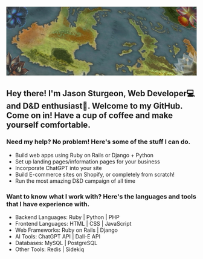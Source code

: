 ![image info](./Untitled_Artwork.jpg)
## Hey there!  I'm Jason Sturgeon, Web Developer💻 and D&D enthusiast🐲. Welcome to my GitHub. Come on in! Have a cup of coffee and make yourself comfortable.
<h3>Need my help?  No problem! Here's some of the stuff I can do.</h3>
<ul>
  <li>Build web apps using Ruby on Rails or Django + Python</li>
  <li>Set up landing pages/information pages for your business</li>
  <li>Incorporate ChatGPT into your site</li>
  <li>Build E-commerce sites on Shopify, or completely from scratch!</li>
  <li>Run the most amazing D&D campaign of all time</li>
</ul>

<h3>Want to know what I work with? Here's the languages and tools that I have experience with.</h3>
<ul>
  <li>Backend Languages: Ruby | Python | PHP</li>
  <li>Frontend Languages: HTML | CSS | JavaScript</li>
  <li>Web Frameworks: Ruby on Rails | Django</li>
  <li>AI Tools: ChatGPT API | Dall-E API</li>
  <li>Databases: MySQL | PostgreSQL</li>
  <li>Other Tools: Redis | Sidekiq</li>
</ul>


<!--
**Akakemushi/akakemushi** is a ✨ _special_ ✨ repository because its `README.md` (this file) appears on your GitHub profile.

Here are some ideas to get you started:

- 🔭 I’m currently working on ...
- 🌱 I’m currently learning ...
- 👯 I’m looking to collaborate on ...
- 🤔 I’m looking for help with ...
- 💬 Ask me about ...
- 📫 How to reach me: ...
- 😄 Pronouns: ...
- ⚡ Fun fact: ...
-->
